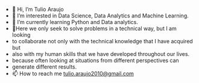 - 👋 Hi, I’m Tulio Araujo
- 👀 I’m interested in Data Science, Data Analytics and Machine Learning.
- 🌱 I’m currently learning Python and Data analytics.
- 💞️Here we only seek to solve problems in a technical way, but I am looking
- to collaborate not only with the technical knowledge that I have acquired but
- also with my human skills that we have developed throughout our lives.
- because often looking at situations from different perspectives can
- generate different results.
- 📫 How to reach me tulio.araujo2010@gmail.com 



<!---
Tulioaraujo2010/Tulioaraujo2010 is a ✨ special ✨ repository because its `README.md` (this file) appears on your GitHub profile.
You can click the Preview link to take a look at your changes.
--->
